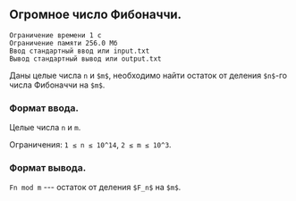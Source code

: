 ## Огромное число Фибоначчи.

```
Ограничение времени 1 с
Ограничение памяти 256.0 Мб
Ввод стандартный ввод или input.txt
Вывод стандартный вывод или output.txt
```

Даны целые числа `n` и `$m$`, необходимо найти остаток от деления `$n$`-го числа Фибоначчи на `$m$`.

### Формат ввода.
Целые числа `n` и `m`.

Ограничения: `1 ≤ n ≤ 10^14`, `2 ≤ m ≤ 10^3`.

### Формат вывода.
`Fn mod m` --- остаток от деления `$F_n$` на `$m$`.